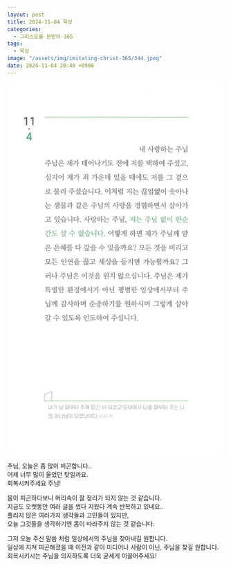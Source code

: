 ```yaml
---
layout: post
title: 2024-11-04 묵상
categories:
  - 그리스도를 본받아 365
tags:
  - 묵상
image: "/assets/img/imitating-christ-365/344.jpeg"
date: 2024-11-04 20:40 +0900
---
```


![image](/assets/img/imitating-christ-365/344.jpeg)

주님, 오늘은 좀 많이 피곤합니다..  
어제 너무 많이 울었던 탓일까요.  
회복시켜주세요 주님!

몸이 피곤하다보니 머리속이 잘 정리가 되지 않는 것 같습니다.  
지금도 오랫동안 여러 글을 썼다 지웠다 계속 반복하고 있네요..  
풀리지 않은 여러가지 생각들과 고민들이 있지만,  
오늘 그것들을 생각하기엔 몸이 따라주지 않는 것 같습니다.

그저 오늘 주신 말씀 처럼 일상에서의 주님을 찾아내길 원합니다.  
일상에 지쳐 피곤해졌을 때 이전과 같이 미디어나 사람이 아닌, 주님을 찾길 원합니다.  
회복시키시는 주님을 의지하도록 더욱 굳세게 이끌어주세요!
